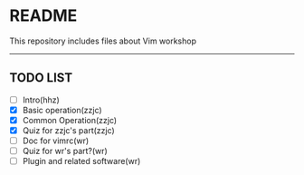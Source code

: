 # README

This repository includes files about Vim workshop

---

## TODO LIST

- [ ] Intro(hhz)
- [x] Basic operation(zzjc)
- [x] Common Operation(zzjc)
- [x] Quiz for zzjc's part(zzjc)
- [ ] Doc for vimrc(wr)
- [ ] Quiz for wr's part?(wr)
- [ ] Plugin and related software(wr)

<!-- Old version -->

<!-- - [ ] Cheat sheet for the basic operation(<!--  Sign up for the work here )-->
<!-- - [ ] A vimrc template (without plugin)
- [ ] A vimrc template (with plugin)
- [ ] Tutorial for the common operation
- [ ] neovim、supervim、lunarvim、emacs
- [ ] Material for the ranger/lf，sloyek，vimari/vimium
Add missing part here -->
